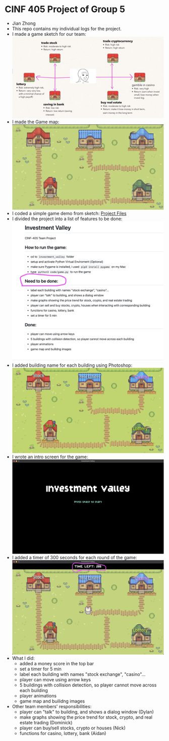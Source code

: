 # CINF 405 Project of Group 5 
- Jian Zhong
- This repo contains my individual logs for the project.
- I made a game sketch for our team: ![1](https://github.com/a2677331/CINF-405-Project/blob/main/Concept%20sketch.png)
- I made the Game map: ![2](https://github.com/a2677331/CINF-405-Project/blob/main/map.png)
- I coded a simple game demo from sketch: [Project Files](https://github.com/a2677331/CINF-405-Project/tree/main/investment_valley)
- I divided the project into a list of features to be done: ![3](https://github.com/a2677331/CINF-405-Project/blob/main/to_be_done.png)
- I added building name for each building using Photoshop: ![4](https://github.com/a2677331/CINF-405-Project/blob/main/ground.png)
- I wrote an intro screen for the game: ![5](https://github.com/a2677331/CINF-405-Project/blob/main/intro_screen.png)
- I added a timer of 300 seconds for each round of the game: ![6](https://github.com/a2677331/CINF-405-Project/blob/main/timer.png)
- What I did:
  -  added a money score in the top bar
  - set a timer for 5 min
  - label each building with names "stock exchange", "casino"...
  - player can move using arrow keys
  - 5 buildings with collision detection, so player cannot move across each building
  - player animations
  - game map and builidng images
- Other team members' responsibilities:
  - player can "talk" to building, and shows a dialog window (Dylan)
  - make graphs showing the price trend for stock, crypto, and real estate trading (Dominick)
  - player can buy/sell stocks, crypto or houses (Nick)
  - functions for casino, lottery, bank (Aidan)


